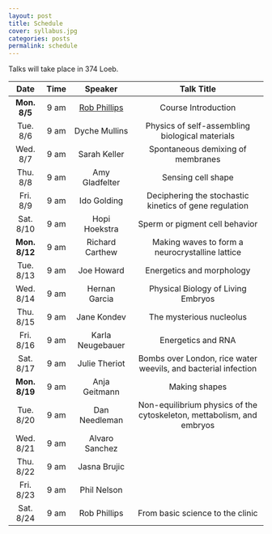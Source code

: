 ```yaml
---
layout: post
title: Schedule
cover: syllabus.jpg
categories: posts
permalink: schedule
---
```

Talks will take place in 374 Loeb.

| Date | Time | Speaker | Talk Title |
| :--: | :--: | :--: | :--: |
|**Mon. 8/5**| 9 am | [Rob Phillips](https://www.rpgroup.caltech.edu/) | Course Introduction |
|Tue. 8/6| 9 am | Dyche Mullins	| Physics of self-assembling biological materials |
|Wed. 8/7| 9 am | Sarah Keller | Spontaneous demixing of membranes |
|Thu. 8/8| 9 am | Amy Gladfelter | Sensing cell shape |
|Fri. 8/9| 9 am | Ido Golding | Deciphering the stochastic kinetics of gene regulation |
|Sat. 8/10| 9 am | Hopi Hoekstra | Sperm or pigment cell behavior |
|**Mon. 8/12**| 9 am | Richard Carthew	| Making waves to form a neurocrystalline lattice |
|Tue. 8/13| 9 am | Joe Howard | Energetics and morphology |
|Wed. 8/14| 9 am | Hernan Garcia | Physical Biology of Living Embryos |
|Thu. 8/15| 9 am | Jane Kondev	| The mysterious nucleolus |
|Fri. 8/16| 9 am | Karla Neugebauer | Energetics and RNA |
|Sat. 8/17| 9 am | Julie Theriot	| Bombs over London, rice water weevils, and bacterial infection |
|**Mon. 8/19**| 9 am | Anja Geitmann	| Making shapes |
|Tue. 8/20| 9 am | Dan Needleman | Non-equilibrium physics of the cytoskeleton, mettabolism, and embryos |
|Wed. 8/21| 9 am | Alvaro Sanchez |  |
|Thu. 8/22| 9 am | Jasna Brujic |  |
|Fri. 8/23| 9 am | Phil Nelson |  |
|Sat. 8/24| 9 am | Rob Phillips | From basic science to the clinic |
